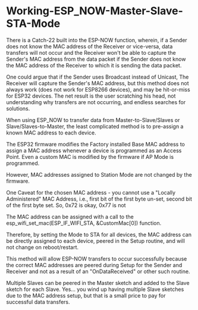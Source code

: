 # Working-ESP_NOW-Master-Slave-STA-Mode

There is a Catch-22 built into the ESP-NOW function, wherein, if a Sender does not know the MAC address of the Receiver or
vice-versa, data transfers will not occur and the Receiver won't be able to capture the Sender's MAC address from 
the data packet if the Sender does not know the MAC address of the Receiver to which it is sending the data packet.

One could argue that if the Sender uses Broadcast instead of Unicast, The Receiver will capture the Sender's MAC address, but
this method does not always work (does not work for ESP8266 devices), and may be hit-or-miss for ESP32 devices. The net result
is the user scratching his head, not understanding why transfers are not occurring, and endless searches for solutions.

When using ESP_NOW to transfer data from Master-to-Slave/Slaves or Slave/Slaves-to-Master, the least complicated method
is to pre-assign a known MAC address to each device.

The ESP32 firmware modifies the Factory installed Base MAC address to assign a MAC address whenever a device is programmed
as an Access Point. Even a custom MAC is modified by the firmware if AP Mode is programmed. 

However, MAC addresses assigned to Station Mode are not changed by the firmware.

One Caveat for the chosen MAC address - you cannot use a "Locally Administered" MAC Address, i.e., first bit of the first byte un-set, second bit of the first byte set. So, 0x72 is okay, 0x77 is not

The MAC address can be assigned with a call to the esp_wifi_set_mac(ESP_IF_WIFI_STA, &CustomMac[0]) function.

Therefore, by setting the Mode to STA for all devices, the MAC address can be directly assigned to each device, peered
in the Setup routine, and will not change on reboot/restart.

This method will allow ESP-NOW transfers to occur successfully because the correct MAC addresses are peered during Setup
for the Sender and Receiver and not as a result of an "OnDataReceived" or other such routine.

Multiple Slaves can be peered in the Master sketch and added to the Slave sketch for each Slave. Yes... you wind up having
multiple Slave sketches due to the MAC address setup, but that is a small price to pay for successful data transfers.
